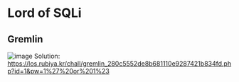 # Lord of SQLi



## Gremlin
![image](https://github.com/keerthiprabup/Webtasks/blob/main/Lordofsqli/images/Gremlinq.png)
Solution:
https://los.rubiya.kr/chall/gremlin_280c5552de8b681110e9287421b834fd.php?id=1&pw=1%27%20or%201%23
